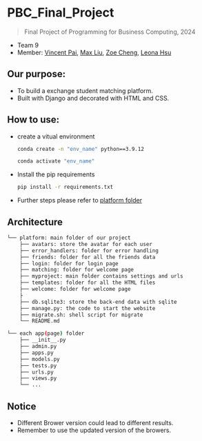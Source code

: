 # PBC_Final_Project
> Final Project of Programming for Business Computing, 2024
- Team 9
- Member: [Vincent Pai](https://github.com/Bai1026), [Max Liu](https://github.com/max09401), [Zoe Cheng](https://github.com/zoe891026), [Leona Hsu](https://github.com/Leonahsu)

## Our purpose:
- To build a exchange student matching platform.
- Built with Django and decorated with HTML and CSS.
  
## How to use:
- create a vitual environment
  ```bash
  conda create -n "env_name" python==3.9.12
  ```
  ```bash
  conda activate "env_name"
  ```
- Install the pip requirements
  ```bash
  pip install -r requirements.txt
  ```
- Further steps please refer to [platform folder](https://github.com/Bai1026/PBC_Final_Project/tree/main/platform)

## Architecture
```bash
└── platform: main folder of our project
    ├── avatars: store the avatar for each user
    ├── error_handlers: folder for error handling
    ├── friends: folder for all the friends data
    ├── login: folder for login page
    ├── matching: folder for welcome page
    ├── myproject: main folder contains settings and urls
    ├── templates: folder for all the HTML files
    ├── welcome: folder for welcome page
    ├
    ├── db.sqlite3: store the back-end data with sqlite
    ├── manage.py: the code to start the website
    ├── migrate.sh: shell script for migrate
    └── README.md  
```

```bash
└── each app(page) folder
    ├── __init__.py
    ├── admin.py
    ├── apps.py
    ├── models.py
    ├── tests.py
    ├── urls.py
    ├── views.py
    └── ...
```

## Notice
- Different Brower version could lead to different results.
- Remember to use the updated version of the browers.